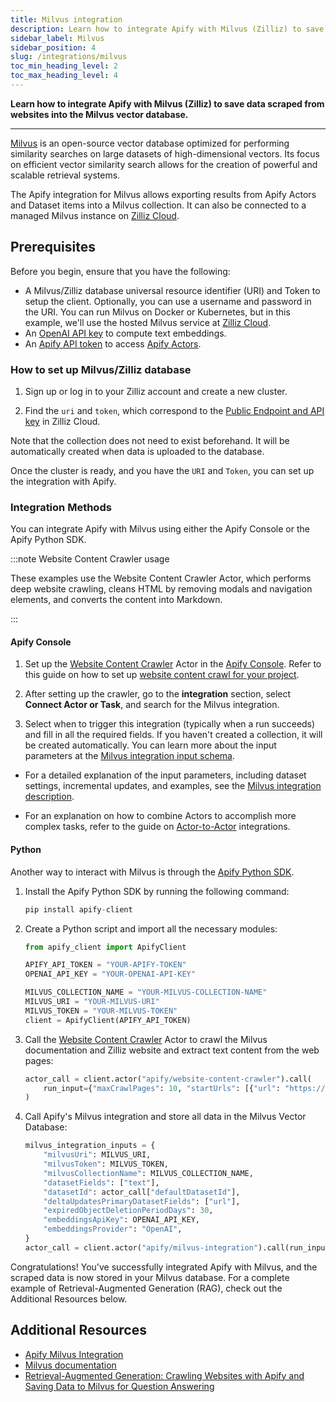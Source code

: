 ```yaml
---
title: Milvus integration
description: Learn how to integrate Apify with Milvus (Zilliz) to save data scraped from the websites into the Milvus vector database.
sidebar_label: Milvus
sidebar_position: 4
slug: /integrations/milvus
toc_min_heading_level: 2
toc_max_heading_level: 4
---
```


**Learn how to integrate Apify with Milvus (Zilliz) to save data scraped from websites into the Milvus vector database.**

---

[Milvus](https://milvus.io/) is an open-source vector database optimized for performing similarity searches on large datasets of high-dimensional vectors.
Its focus on efficient vector similarity search allows for the creation of powerful and scalable retrieval systems.

The Apify integration for Milvus allows exporting results from Apify Actors and Dataset items into a Milvus collection.
It can also be connected to a managed Milvus instance on [Zilliz Cloud](https://cloud.zilliz.com).

## Prerequisites

Before you begin, ensure that you have the following:

- A Milvus/Zilliz database universal resource identifier (URI) and Token to setup the client. Optionally, you can use a username and password in the URI. You can run Milvus on Docker or Kubernetes, but in this example, we'll use the hosted Milvus service at [Zilliz Cloud](https://cloud.zilliz.com).
- An [OpenAI API key](https://openai.com/index/openai-api/) to compute text embeddings.
- An [Apify API token](https://docs.apify.com/platform/integrations/api#api-token) to access [Apify Actors](https://apify.com/store).

### How to set up Milvus/Zilliz database

1. Sign up or log in to your Zilliz account and create a new cluster.

1. Find the `uri` and `token`, which correspond to the [Public Endpoint and API key](https://docs.zilliz.com/docs/on-zilliz-cloud-console#cluster-details) in Zilliz Cloud.

Note that the collection does not need to exist beforehand.
It will be automatically created when data is uploaded to the database.

Once the cluster is ready, and you have the `URI` and `Token`, you can set up the integration with Apify.


### Integration Methods

You can integrate Apify with Milvus using either the Apify Console or the Apify Python SDK.

:::note Website Content Crawler usage

These examples use the Website Content Crawler Actor, which performs deep website crawling, cleans HTML by removing modals and navigation elements, and converts the content into Markdown.

:::

#### Apify Console

1. Set up the [Website Content Crawler](https://apify.com/apify/website-content-crawler) Actor in the [Apify Console](https://console.apify.com). Refer to this guide on how to set up [website content crawl for your project](https://blog.apify.com/talk-to-your-website-with-large-language-models/).

1. After setting up the crawler, go to the **integration** section, select **Connect Actor or Task**, and search for the Milvus integration.

1. Select when to trigger this integration (typically when a run succeeds) and fill in all the required fields. If you haven't created a collection, it will be created automatically. You can learn more about the input parameters at the [Milvus integration input schema](https://apify.com/apify/milvus-integration/input-schema).

- For a detailed explanation of the input parameters, including dataset settings, incremental updates, and examples, see the [Milvus integration description](https://apify.com/apify/milvus-integration).

- For an explanation on how to combine Actors to accomplish more complex tasks, refer to the guide on [Actor-to-Actor](https://blog.apify.com/connecting-scrapers-apify-integration/) integrations.

#### Python

Another way to interact with Milvus is through the [Apify Python SDK](https://docs.apify.com/sdk/python/).

1. Install the Apify Python SDK by running the following command:

    ```py
    pip install apify-client
    ```

1. Create a Python script and import all the necessary modules:

    ```python
    from apify_client import ApifyClient

    APIFY_API_TOKEN = "YOUR-APIFY-TOKEN"
    OPENAI_API_KEY = "YOUR-OPENAI-API-KEY"

    MILVUS_COLLECTION_NAME = "YOUR-MILVUS-COLLECTION-NAME"
    MILVUS_URI = "YOUR-MILVUS-URI"
    MILVUS_TOKEN = "YOUR-MILVUS-TOKEN"
    client = ApifyClient(APIFY_API_TOKEN)
    ```

1. Call the [Website Content Crawler](https://apify.com/apify/website-content-crawler) Actor to crawl the Milvus documentation and Zilliz website and extract text content from the web pages:


    ```python
    actor_call = client.actor("apify/website-content-crawler").call(
        run_input={"maxCrawlPages": 10, "startUrls": [{"url": "https://milvus.io/"}, {"url": "https://zilliz.com/"}]}
    )
    ```


1. Call Apify's Milvus integration and store all data in the Milvus Vector Database:

    ```python
    milvus_integration_inputs = {
        "milvusUri": MILVUS_URI,
        "milvusToken": MILVUS_TOKEN,
        "milvusCollectionName": MILVUS_COLLECTION_NAME,
        "datasetFields": ["text"],
        "datasetId": actor_call["defaultDatasetId"],
        "deltaUpdatesPrimaryDatasetFields": ["url"],
        "expiredObjectDeletionPeriodDays": 30,
        "embeddingsApiKey": OPENAI_API_KEY,
        "embeddingsProvider": "OpenAI",
    }
    actor_call = client.actor("apify/milvus-integration").call(run_input=milvus_integration_inputs)
    ```

Congratulations! You've successfully integrated Apify with Milvus, and the scraped data is now stored in your Milvus database.
For a complete example of Retrieval-Augmented Generation (RAG), check out the Additional Resources below.

## Additional Resources

- [Apify Milvus Integration](https://apify.com/apify/milvus-integration)
- [Milvus documentation](https://milvus.io/docs)
- [Retrieval-Augmented Generation: Crawling Websites with Apify and Saving Data to Milvus for Question Answering](https://milvus.io/docs/apify_milvus_rag.md)
